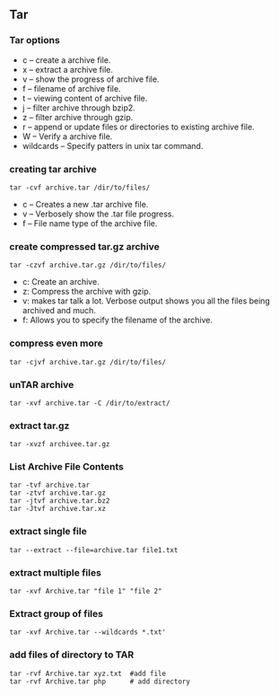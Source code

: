Tar
----

### Tar options

* c – create a archive file.
* x – extract a archive file.
* v – show the progress of archive file.
* f – filename of archive file.
* t – viewing content of archive file.
* j – filter archive through bzip2.
* z – filter archive through gzip.
* r – append or update files or directories to existing archive file.
* W – Verify a archive file.
* wildcards – Specify patters in unix tar command.

### creating tar archive

    tar -cvf archive.tar /dir/to/files/

* c – Creates a new .tar archive file.
* v – Verbosely show the .tar file progress.
* f – File name type of the archive file.

### create compressed tar.gz archive

    tar -czvf archive.tar.gz /dir/to/files/

* c: Create an archive.
* z: Compress the archive with gzip.
* v: makes tar talk a lot. Verbose output shows you all the files being archived and much.
* f: Allows you to specify the filename of the archive.

### compress even more

    tar -cjvf archive.tar.gz /dir/to/files/

### unTAR archive

    tar -xvf archive.tar -C /dir/to/extract/

### extract tar.gz

    tar -xvzf archivee.tar.gz

### List Archive File Contents

    tar -tvf archive.tar
    tar -ztvf archive.tar.gz
    tar -jtvf archive.tar.bz2
    tar -Jtvf archive.tar.xz

### extract single file

    tar --extract --file=archive.tar file1.txt

### extract multiple files

    tar -xvf Archive.tar "file 1" "file 2"

### Extract group of files

    tar -xvf Archive.tar --wildcards *.txt'

### add files of directory to TAR

    tar -rvf Archive.tar xyz.txt  #add file
    tar -rvf Archive.tar php      # add directory
